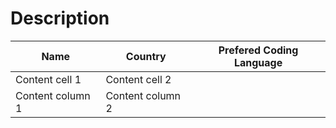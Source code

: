 # Description 

Name | Country | Prefered Coding Language 
------------ | ------------- | ------------
Content cell 1 | Content cell 2 | 
Content column 1 | Content column 2 |